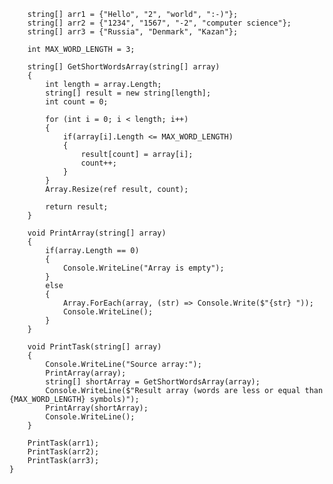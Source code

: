 
        string[] arr1 = {"Hello", "2", "world", ":-)"};
        string[] arr2 = {"1234", "1567", "-2", "computer science"};
        string[] arr3 = {"Russia", "Denmark", "Kazan"};
        
        int MAX_WORD_LENGTH = 3;
        
        string[] GetShortWordsArray(string[] array)
        {
            int length = array.Length;          
            string[] result = new string[length];
            int count = 0;
            
            for (int i = 0; i < length; i++)
            {
                if(array[i].Length <= MAX_WORD_LENGTH)
                {
                    result[count] = array[i];
                    count++;
                }
            }
            Array.Resize(ref result, count);
            
            return result;
        }
        
        void PrintArray(string[] array)
        {
            if(array.Length == 0)
            {
                Console.WriteLine("Array is empty");
            }
            else
            {
                Array.ForEach(array, (str) => Console.Write($"{str} "));
                Console.WriteLine();
            }
        }
        
        void PrintTask(string[] array)
        {
            Console.WriteLine("Source array:");
            PrintArray(array);
            string[] shortArray = GetShortWordsArray(array);
            Console.WriteLine($"Result array (words are less or equal than {MAX_WORD_LENGTH} symbols)");
            PrintArray(shortArray);
            Console.WriteLine();
        }
        
        PrintTask(arr1);
        PrintTask(arr2);
        PrintTask(arr3);
    }
